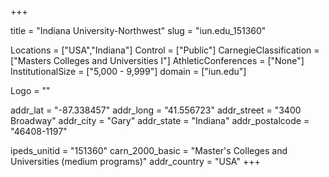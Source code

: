 
+++

title = "Indiana University-Northwest"
slug = "iun.edu_151360"

Locations = ["USA","Indiana"]
Control = ["Public"]
CarnegieClassification = ["Masters Colleges and Universities I"]
AthleticConferences = ["None"]
InstitutionalSize = ["5,000 - 9,999"]
domain = ["iun.edu"]

Logo = ""

addr_lat = "-87.338457"
addr_long = "41.556723"
addr_street = "3400 Broadway"
addr_city = "Gary"
addr_state = "Indiana"
addr_postalcode = "46408-1197"

ipeds_unitid = "151360"
carn_2000_basic = "Master's Colleges and Universities (medium programs)"
addr_country = "USA"
+++
    
